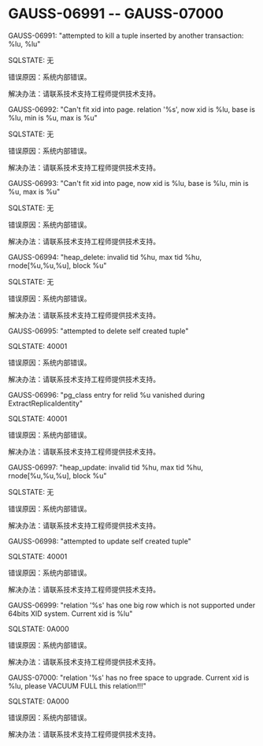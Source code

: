 # GAUSS-06991 -- GAUSS-07000

GAUSS-06991: "attempted to kill a tuple inserted by another transaction: %lu, %lu"

SQLSTATE: 无

错误原因：系统内部错误。

解决办法：请联系技术支持工程师提供技术支持。

GAUSS-06992: "Can't fit xid into page. relation '%s', now xid is %lu, base is %lu, min is %u, max is %u"

SQLSTATE: 无

错误原因：系统内部错误。

解决办法：请联系技术支持工程师提供技术支持。

GAUSS-06993: "Can't fit xid into page, now xid is %lu, base is %lu, min is %u, max is %u"

SQLSTATE: 无

错误原因：系统内部错误。

解决办法：请联系技术支持工程师提供技术支持。

GAUSS-06994: "heap\_delete: invalid tid %hu, max tid %hu, rnode\[%u,%u,%u\], block %u"

SQLSTATE: 无

错误原因：系统内部错误。

解决办法：请联系技术支持工程师提供技术支持。

GAUSS-06995: "attempted to delete self created tuple"

SQLSTATE: 40001

错误原因：系统内部错误。

解决办法：请联系技术支持工程师提供技术支持。

GAUSS-06996: "pg\_class entry for relid %u vanished during ExtractReplicaIdentity"

SQLSTATE: 40001

错误原因：系统内部错误。

解决办法：请联系技术支持工程师提供技术支持。

GAUSS-06997: "heap\_update: invalid tid %hu, max tid %hu, rnode\[%u,%u,%u\], block %u"

SQLSTATE: 无

错误原因：系统内部错误。

解决办法：请联系技术支持工程师提供技术支持。

GAUSS-06998: "attempted to update self created tuple"

SQLSTATE: 40001

错误原因：系统内部错误。

解决办法：请联系技术支持工程师提供技术支持。

GAUSS-06999: "relation '%s' has one big row which is not supported under 64bits XID system. Current xid is %lu"

SQLSTATE: 0A000

错误原因：系统内部错误。

解决办法：请联系技术支持工程师提供技术支持。

GAUSS-07000: "relation '%s' has no free space to upgrade. Current xid is %lu, please VACUUM FULL this relation!!!"

SQLSTATE: 0A000

错误原因：系统内部错误。

解决办法：请联系技术支持工程师提供技术支持。
